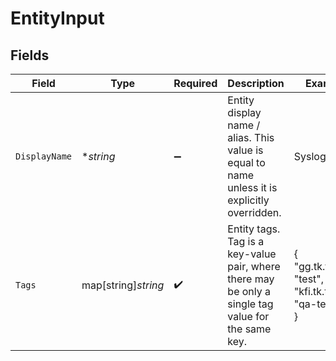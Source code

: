 # EntityInput


## Fields

| Field                                                                                              | Type                                                                                               | Required                                                                                           | Description                                                                                        | Example                                                                                            |
| -------------------------------------------------------------------------------------------------- | -------------------------------------------------------------------------------------------------- | -------------------------------------------------------------------------------------------------- | -------------------------------------------------------------------------------------------------- | -------------------------------------------------------------------------------------------------- |
| `DisplayName`                                                                                      | **string*                                                                                          | :heavy_minus_sign:                                                                                 | Entity display name / alias. This value is equal to name unless it is explicitly overridden.       | SyslogTest                                                                                         |
| `Tags`                                                                                             | map[string]*string*                                                                                | :heavy_check_mark:                                                                                 | Entity tags. Tag is a key-value pair, where there may be only a single tag value for the same key. | {<br/>"gg.tk.token": "test",<br/>"kfi.tk.token": "qa-test"<br/>}                                   |